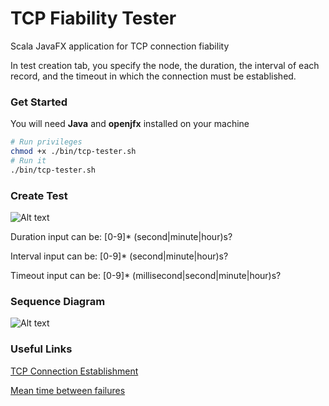 # TCP Fiability Tester
Scala JavaFX application for TCP connection fiability

In test creation tab, you specify the node, the duration, the interval of each record, and the timeout in which the connection must be established.

### Get Started

You will need **Java** and **openjfx** installed on your machine

```bash
# Run privileges 
chmod +x ./bin/tcp-tester.sh
# Run it
./bin/tcp-tester.sh
```

### Create Test

![Alt text](https://media.giphy.com/media/McD7aBXafuIkhuaHEc/giphy.gif "Table of tests")

Duration input can be: [0-9]* (second|minute|hour)s?

Interval input can be: [0-9]* (second|minute|hour)s?

Timeout input can be: [0-9]* (millisecond|second|minute|hour)s?

### Sequence Diagram

![Alt text](https://ibin.co/w800/3SK3wcRHnCct.jpg "Sequence diagram")


### Useful Links

[TCP Connection Establishment](https://en.wikipedia.org/wiki/Transmission_Control_Protocol#Connection_establishment)

[Mean time between failures](https://en.wikipedia.org/wiki/Mean_time_between_failures)

